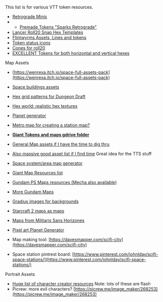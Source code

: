 This list is for various VTT token resources.

- [Retrograde Minis](https://www.retrogrademinis.com/)
- - [Premade Tokens "Sparks Retrograde"](https://drive.google.com/drive/folders/1Ism2uXJDr4cJN7rRGZ99LdAeUCZZ-hOW)
- [Lancer Roll20 Snap Hex Templates](https://imgur.com/a/555jzDc)
- [Flintwyrms Assets, Lines and tokens](https://drive.google.com/drive/folders/14Yd_tNCBtqVgCUp5kDDFOjOfYuwNvne1)
- [Token status icons](https://drive.google.com/drive/folders/1bY1GPvCP3jNajtXSElm40VM_REH5eQ6i)
- [Cones for roll20](https://drive.google.com/drive/folders/1ggVFu9gf6epfJ9JtVXwrNV04M_N2VDHh)
- [EXCELLENT Tokens for both horizontal and vertical hexes](https://drive.google.com/drive/folders/1q-e9yqcXGT_PNe4-kU3XB1lB_AtQQ_gD)

Map Assets

- [https://wenrexa.itch.io/space-full-assets-pack](https://wenrexa.itch.io/space-full-assets-pack)

- [Space buildings assets](https://wenrexa.itch.io/space-full-assets-pack)
- [Hex grid patterns for Dungeon Draft](https://cartographyassets.com/assets/5577/hex-grid-patterns/)
- [Hex world: realistic hex textures](https://deepomega.itch.io/hex-world)
- [Planet generator](https://zarkonnen.itch.io/planet-generator)
- [Metro map for creating a station map?](https://metromapmaker.com/)
- [**Giant Tokens and maps gdrive folder**](https://drive.google.com/drive/folders/1zw2UoA3dA_bFH2AbK0c1rhtd7VLLnQFs)
- [General Map assets if I have the time to dig thru](https://opengameart.org/)
- [Also massive good asset list if I find time](https://kenney.nl/assets) Great idea for the TTS stuff
- [Space system/area map generator](https://sectorswithoutnumber.com/)
- [Giant Map Resources list](https://docs.google.com/spreadsheets/d/1fHFj72mQWWq4ek0bMSQEPLKh4GrQ7G0S62fTdKeto5c/edit#gid=0)
- [Gundam PS Maps resources (Mecha also available)](https://www.spriters-resource.com/playstation_2/sdgundamggenerationwars/)
- [More Gundam Maps](https://www.spriters-resource.com/playstation_2/sdgundamggenerationspirits/)
- [Gradius images for backgrounds](https://www.spriters-resource.com/playstation_2/gradiusiiiiv/)
- [Starcraft 2 maps as maps](https://drive.google.com/drive/folders/1bhomEP80gtkOW3Ptsl87rwlzGbpKXmQc)
- [Maps from Militaris Sans Horizones](https://drive.google.com/drive/folders/1NjFe6vuFhzPjYx7iqCdy6griQSgnx2mT)
- [Pixel art Planet Generator](https://deep-fold.itch.io/pixel-planet-generator)
- Map making tool: [https://davesmapper.com/scifi-city](https://davesmapper.com/scifi-city)
- Space station pintrest board: [https://www.pinterest.com/johnlday/scifi-space-stations/](https://www.pinterest.com/johnlday/scifi-space-stations/)

Portrait Assets
- [Huge list of character creator resources](https://www.reddit.com/r/worldbuilding/comments/8e1r26/i_made_a_list_of_all_those_character_creator_games/) Note: lots of these are flash
- Picrew: more evil characters? [https://picrew.me/image_maker/268253](https://picrew.me/image_maker/268253)
